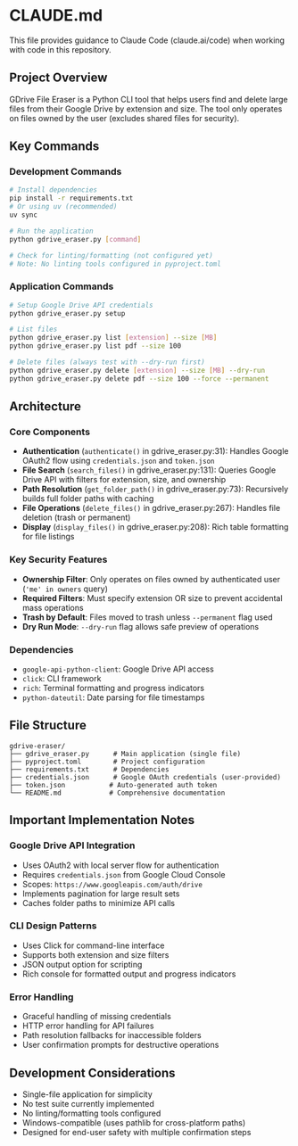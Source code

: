 # CLAUDE.md

This file provides guidance to Claude Code (claude.ai/code) when working with code in this repository.

## Project Overview

GDrive File Eraser is a Python CLI tool that helps users find and delete large files from their Google Drive by extension and size. The tool only operates on files owned by the user (excludes shared files for security).

## Key Commands

### Development Commands
```bash
# Install dependencies
pip install -r requirements.txt
# Or using uv (recommended)
uv sync

# Run the application
python gdrive_eraser.py [command]

# Check for linting/formatting (not configured yet)
# Note: No linting tools configured in pyproject.toml
```

### Application Commands
```bash
# Setup Google Drive API credentials
python gdrive_eraser.py setup

# List files
python gdrive_eraser.py list [extension] --size [MB]
python gdrive_eraser.py list pdf --size 100

# Delete files (always test with --dry-run first)
python gdrive_eraser.py delete [extension] --size [MB] --dry-run
python gdrive_eraser.py delete pdf --size 100 --force --permanent
```

## Architecture

### Core Components

- **Authentication** (`authenticate()` in gdrive_eraser.py:31): Handles Google OAuth2 flow using `credentials.json` and `token.json`
- **File Search** (`search_files()` in gdrive_eraser.py:131): Queries Google Drive API with filters for extension, size, and ownership
- **Path Resolution** (`get_folder_path()` in gdrive_eraser.py:73): Recursively builds full folder paths with caching
- **File Operations** (`delete_files()` in gdrive_eraser.py:267): Handles file deletion (trash or permanent)
- **Display** (`display_files()` in gdrive_eraser.py:208): Rich table formatting for file listings

### Key Security Features

- **Ownership Filter**: Only operates on files owned by authenticated user (`'me' in owners` query)
- **Required Filters**: Must specify extension OR size to prevent accidental mass operations
- **Trash by Default**: Files moved to trash unless `--permanent` flag used
- **Dry Run Mode**: `--dry-run` flag allows safe preview of operations

### Dependencies

- `google-api-python-client`: Google Drive API access
- `click`: CLI framework
- `rich`: Terminal formatting and progress indicators
- `python-dateutil`: Date parsing for file timestamps

## File Structure

```
gdrive-eraser/
├── gdrive_eraser.py      # Main application (single file)
├── pyproject.toml        # Project configuration
├── requirements.txt      # Dependencies
├── credentials.json      # Google OAuth credentials (user-provided)
├── token.json           # Auto-generated auth token
└── README.md            # Comprehensive documentation
```

## Important Implementation Notes

### Google Drive API Integration
- Uses OAuth2 with local server flow for authentication
- Requires `credentials.json` from Google Cloud Console
- Scopes: `https://www.googleapis.com/auth/drive`
- Implements pagination for large result sets
- Caches folder paths to minimize API calls

### CLI Design Patterns
- Uses Click for command-line interface
- Supports both extension and size filters
- JSON output option for scripting
- Rich console for formatted output and progress indicators

### Error Handling
- Graceful handling of missing credentials
- HTTP error handling for API failures
- Path resolution fallbacks for inaccessible folders
- User confirmation prompts for destructive operations

## Development Considerations

- Single-file application for simplicity
- No test suite currently implemented
- No linting/formatting tools configured
- Windows-compatible (uses pathlib for cross-platform paths)
- Designed for end-user safety with multiple confirmation steps